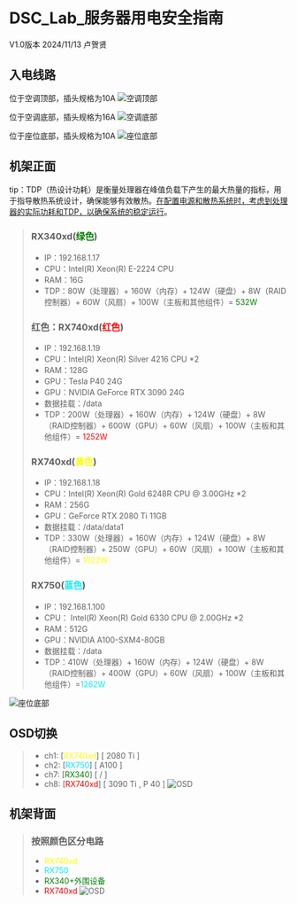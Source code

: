 # DSC_Lab_服务器用电安全指南
V1.0版本 2024/11/13 卢贺贤

## 入电线路 
位于空调顶部，插头规格为10A
![空调顶部](/image/input1.png)

位于空调底部，插头规格为16A
![空调底部](/image/input2.png)

位于座位底部，插头规格为10A
![座位底部](/image/input3.png)


## 机架正面
tip：TDP（热设计功耗）是衡量处理器在峰值负载下产生的最大热量的指标，用于指导散热系统设计，确保能够有效散热。<u>在配置电源和散热系统时，考虑到处理器的实际功耗和TDP，以确保系统的稳定运行</u>。

> ### RX340xd(<span style="color:#008000">绿色</span>)
> - IP：192.168.1.17
> - CPU：Intel(R) Xeon(R) E-2224 CPU 
> - RAM：16G
> - TDP：80W（处理器）+ 160W（内存）+ 124W（硬盘）+ 8W（RAID控制器）+ 60W（风扇）+ 100W（主板和其他组件）= <span style="color:#008000">532W</span>
> ### 红色：RX740xd(<span style="color:#FF0000">红色</span>)
> - IP：192.168.1.19
> - CPU：Intel(R) Xeon(R) Silver 4216 CPU *2
> - RAM：128G
> - GPU：Tesla P40 24G
> - GPU：NVIDIA GeForce RTX 3090 24G
> - 数据挂载：/data
> - TDP：200W（处理器）+ 160W（内存）+ 124W（硬盘）+ 8W（RAID控制器）+ 600W（GPU）+ 60W（风扇）+ 100W（主板和其他组件）= <span style="color:#FF0000">1252W</span>
> ### RX740xd(<span style="color:#FFFF00">黄色</span>)
> - IP：192.168.1.18
> - CPU：Intel(R) Xeon(R) Gold 6248R CPU @ 3.00GHz *2
> - RAM：256G
> - GPU：GeForce RTX 2080 Ti 11GB
> - 数据挂载：/data/data1
> - TDP：330W（处理器）+ 160W（内存）+ 124W（硬盘）+ 8W（RAID控制器）+ 250W（GPU）+ 60W（风扇）+ 100W（主板和其他组件）= <span style="color:#FFFF00">1022W</span>
> ### RX750(<span style="color:#00eeff">蓝色</span>)
> - IP：192.168.1.100
> - CPU： Intel(R) Xeon(R) Gold 6330 CPU @ 2.00GHz *2
> - RAM：512G
> - GPU：NVIDIA A100-SXM4-80GB 
> - 数据挂载：/data
> - TDP：410W（处理器）+ 160W（内存）+ 124W（硬盘）+ 8W（RAID控制器）+ 400W（GPU）+ 60W（风扇）+ 100W（主板和其他组件）=<span style="color:#00eeff">1262W</span>

![座位底部](/image/server.png)


## OSD切换
> - ch1: [<span style="color:#FFFF00">RX740xd</span>] [ 2080 Ti ]
> - ch2: [<span style="color:#00eeff">RX750</span>] [ A100 ]
> - ch7: [<span style="color:#008000">RX340</span>] [ / ]
> - ch8: [<span style="color:#FF0000">RX740xd</span>] [ 3090 Ti , P 40 ]
![OSD](/image/OSD.jpg)

## 机架背面
> ### 按照颜色区分电路
> - <span style="color:#FFFF00">RX740xd</span>
> - <span style="color:#00eeff">RX750</span> 
> - <span style="color:#008000">RX340+外围设备</span>
> - <span style="color:#FF0000">RX740xd</span>
![OSD](/image/server-back.png)
